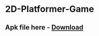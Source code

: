 # 2D-Platformer-Game

## Apk file here - [Download](https://github.com/akaliakbor/2D-Platformer-Game/raw/main/ApkFile/2D%20Platformer%20Game.apk)

